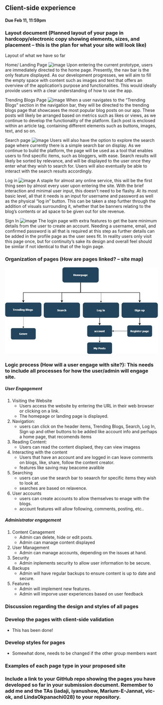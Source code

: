 ## Client-side experience
#### Due Feb 11, 11:59pm

### Layout document (Planned layout of your page in hardcopy/electronic copy showing elements, sizes, and placement – this is the plan for what your site will look like)
Layout of what we have so far

Home/ Landing Page
![image](https://github.com/KenichiroAnderson/Tumblify/assets/77651873/10389a31-b839-44ef-910d-a7f687ec190d)
Upon entering the current prototype, users are immediately directed to the home page. Presently, the nav bar is the only feature displayed. As our development progresses, we will aim to fill the empty space with content such as images and text that offers an overview of the application’s purpose and functionalities. This would ideally provide users with a clear understanding of how to use the app. 


Trending Blogs Page
![image](https://github.com/KenichiroAnderson/Tumblify/assets/77651873/607cb63b-b8bc-40f2-97e4-e7aab25aeb3d)
When a user navigates to the “Trending Blogs” section in the navigation bar, they will be directed to the trending blogs page that showcases the most popular blog posts on our app. These posts will likely be arranged based on metrics such as likes or views, as we continue to develop the functionality of the platform. Each post is enclosed within an article tag, containing different elements such as buttons, images, text, and so on. 



Search page
![image](https://github.com/KenichiroAnderson/Tumblify/assets/77651873/c5839692-be4c-4299-afe1-27e5af67d326)
Users will also have the option to explore the search page where currently there is a simple search bar on display. As we continue to build the platform, the page will be used as a tool that enables users to find specific items, such as bloggers, with ease. Search results will likely be sorted by relevance, and will be displayed to the user once they enter what they wish to search for. Users will also eventually be able to interact with the search results accordingly. 



Log in
![image](https://github.com/KenichiroAnderson/Tumblify/assets/77651873/f60458c7-6322-46a9-8a5b-b88855b3668d)
A staple for almost any online service, this will be the first thing seen by almost every user upon entering the site. With the brief interaction and minimal user input, this doesn’t need to be flashy. At its most basic level, all that it needs is an input for username and password as well as the physical “log in” button. This can be taken a step further through the addition of visuals surrounding it, whether that be banners relating to the blog’s contents or ad space to be given out for site revenue.


Sign In
![image](https://github.com/KenichiroAnderson/Tumblify/assets/77651873/036c212c-0647-49df-a525-ac505ce33c7a)
The login page with extra features to get the bare minimum details from the user to create an account. Needing a username, email, and confirmed password is all that is required at this step as further details can be added in the profile page as the user sees fit. In reality users only visit this page once, but for continuity’s sake its design and overall feel should be similar if not identical to that of the login page.

### Organization of pages (How are pages linked? – site map)
![Site Map](images/COSC360-MyBlogPost-Sitemap.jpg)
### Logic process (How will a user engage with site?): This needs to include all processes for how the user/admin will engage site.
##### User Engagement 
1. Visiting the Website
    - Users access the website by entering the URL in their web browser or clicking on a link.
    - The homepage or landing page is displayed.
2. Navigation:
    - users can click on the header items, Trending Blogs, Search, Log In, Sign up and other buttons to be added like account info and perhaps a home page, that recomends items
3. Reading Content:
    - Users can read the content displaed, they can view imagess
4. Interacting with the content
    - Users that have an account and are logged in can leave comments on blogs, like, share, follow the content creator.
    - features like saving may beacome avalible
5. Searching
    - users can use the search bar to seaarch for specific items they wish to look at.
    - searches are based on relavence.
6. User accounts
    - users can create accounts to allow themselves to enage with the blogs.
    - account features will allow following, comments, posting, etc..
##### Administrator engagement
1. Content Canagement
    - Admin can delete, hide or edit posts.
    - Admin can manage content displayed
2. User Management
    - Admin can manage accounts, depending on the issues at hand.
3. Security 
    - Admin inplements security to allow user information to be secure.
4. Backups
    - Admin will have regular backups to ensure content is up to date and secure.
5. Features
    - Admin will implement new features.
    - Admin will imporve user experiences based on user feedback

### Discussion regarding the design and styles of all pages
### Develop the pages with client-side validation
- This has been done!
### Develop styles for pages
- Somewhat done, needs to be changed if the other group members want
### Examples of each page type in your proposed site
### Include a link to your GitHub repo showing the pages you have developed so far in your submission document. Remember to add me and the TAs (iadaji, iyanushow, Marium-E-Jannat, vic-ok, and LindaOkpanachi028) to your repository.
